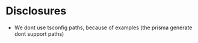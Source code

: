 # Disclosures

- We dont use tsconfig paths, because of examples (the prisma generate dont support paths)